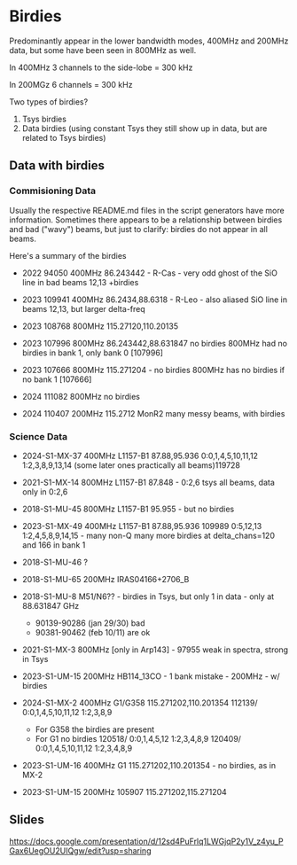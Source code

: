 # Birdies

Predominantly appear in the lower bandwidth modes, 400MHz and 200MHz data, but some have been seen in 800MHz as well.

In 400MHz 3 channels to the side-lobe = 300 kHz

In 200MGz 6 channels = 300 kHz

Two types of birdies?

1.  Tsys birdies
2.  Data birdies (using constant Tsys they still show up in data, but are related to Tsys birdies)

## Data with birdies

### Commisioning Data

Usually the respective README.md files in the script generators have more information. Sometimes
there appears to be a relationship between birdies and bad ("wavy") beams, but just to clarify:
birdies do not appear in all beams.

Here's a summary of the birdies

* 2022  94050 400MHz 86.243442 - R-Cas - very odd ghost of the SiO line in bad beams 12,13 +birdies
* 2023 109941 400MHz 86.2434,88.6318 - R-Leo - also aliased SiO line in beams 12,13, but larger delta-freq

* 2023 108768 800MHz 115.27120,110.20135
* 2023 107996 800MHz 86.243442,88.631847       no birdies
              800MHz had no birdies in bank 1, only bank 0 [107996]

* 2023 107666 800MHz 115.271204 - no birdies
              800MHz has no birdies if no bank 1 [107666]


* 2024 111082 800MHz no birdies
* 2024 110407 200MHz 115.2712 MonR2 many messy beams, with birdies

### Science Data

* 2024-S1-MX-37 400MHz L1157-B1  87.88,95.936     0:0,1,4,5,10,11,12   1:2,3,8,9,13,14  (some later ones practically all beams)119728
* 2021-S1-MX-14 800MHz L1157-B1  87.848 - 0:2,6    tsys all beams, data only in 0:2,6
* 2018-S1-MU-45 800MHz L1157-B1  95.955 - but no birdies
* 2023-S1-MX-49 400MHz L1157-B1  87.88,95.936  109989   0:5,12,13  1:2,4,5,8,9,14,15 - many non-Q 
                many more birdies at delta_chans=120 and 166 in bank 1

* 2018-S1-MU-46 ?
* 2018-S1-MU-65 200MHz  IRAS04166+2706_B  
* 2018-S1-MU-8 M51/N6??  - birdies in Tsys, but only 1 in data - only at 88.631847 GHz
     * 90139-90286 (jan 29/30) bad
     * 90381-90462 (feb 10/11)  are ok
* 2021-S1-MX-3 800MHz [only in Arp143] - 97955 weak in spectra, strong in Tsys
* 2023-S1-UM-15 200MHz HB114_13CO - 1 bank mistake -  200MHz - w/ birdies

* 2024-S1-MX-2   400MHz G1/G358     115.271202,110.201354   112139/   0:0,1,4,5,10,11,12  1:2,3,8,9
     * For G358 the birdies are present
     * For G1 no birdies                                    120518/   0:0,1,4,5,12        1:2,3,4,8,9
                                                            120409/   0:0,1,4,5,10,11,12  1:2,3,4,8,9
* 2023-S1-UM-16  400MHz G1         115.271202,110.201354      - no birdies, as in MX-2
* 2023-S1-UM-15  200MHz   105907   115.271202,115.271204




## Slides

https://docs.google.com/presentation/d/12sd4PuFrlq1LWGjqP2y1V_z4yu_PGax6UegOU2UIQgw/edit?usp=sharing

